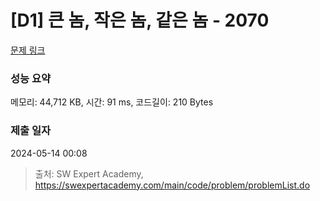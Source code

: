 # [D1] 큰 놈, 작은 놈, 같은 놈 - 2070 

[문제 링크](https://swexpertacademy.com/main/code/problem/problemDetail.do?contestProbId=AV5QQ6qqA40DFAUq) 

### 성능 요약

메모리: 44,712 KB, 시간: 91 ms, 코드길이: 210 Bytes

### 제출 일자

2024-05-14 00:08



> 출처: SW Expert Academy, https://swexpertacademy.com/main/code/problem/problemList.do